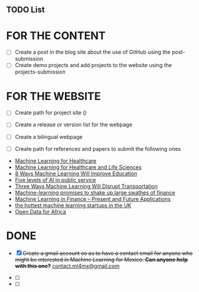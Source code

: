 TODO List
---

# FOR THE CONTENT

- [ ] Create a post in the blog site about the use of GitHub using the post-submission
- [ ] Create demo projects and add projects to the website using the projects-submission

# FOR THE WEBSITE

- [ ] Create path for project site ()
- [ ] Create a release or version list for the webpage
- [ ] Create a bilingual webpage

- [ ] Create path for references and papers to submit the following ones
- [Machine Learning for Healthcare](http://mucmd.org/)
- [Machine Learning for Healthcare and Life Sciences](https://www.research.ibm.com/haifa/dept/vst/mldm.shtml)
- [8 Ways Machine Learning Will Improve Education](http://www.gettingsmart.com/2015/11/8-ways-machine-learning-will-improve-education/)
- [Five levels of AI in public service](https://www.oxfordinsights.com/insights/2017/7/12/five-levels-of-ai-in-public-service)
- [Three Ways Machine Learning Will Disrupt Transportation](http://www.mccormick.northwestern.edu/news/articles/2016/10/three-ways-machine-learning-will-disrupt-transportation.html)
- [Machine-learning promises to shake up large swathes of finance](https://www.economist.com/news/finance-and-economics/21722685-fields-trading-credit-assessment-fraud-prevention-machine-learning)
- [Machine Learning in Finance – Present and Future Applications](https://www.techemergence.com/machine-learning-in-finance/)
- [the hottest machine learning startups in the UK](https://www.techworld.com/picture-gallery/startups/uk-ai-startups-watch-hottest-machine-learning-startups-in-uk-3645606/)
- [Open Data for Africa](http://dataportal.opendataforafrica.org/)



# DONE
- [X] ~~Create a gmail account so as to have a contact email for anyone who might be
interested in Machine Learning for Mexico. **Can anyone help with this one?**~~
contact.ml4mx@gmail.com

- [ ]
- [ ]
